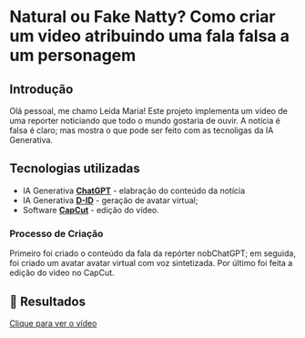 # Natural ou Fake Natty? Como criar um video atribuindo uma fala falsa a um personagem

##  Introdução

Olá pessoal, me chamo Leida Maria!
Este projeto implementa um video de uma reporter noticiando que todo o mundo gostaria de ouvir. A notícia é falsa é claro; mas mostra o que pode ser feito com as tecnoligas da IA Generativa.

## Tecnologias utilizadas 

- IA Generativa **[ChatGPT](https://chat.openai.com)** - elabração do conteúdo da notícia
- IA Generativa **[D-ID](https://www.d-id.com)** - geração de avatar virtual;
- Software **[CapCut](https://www.capcut.com/my-edit?from_page=landing_page&enter_from=login&start_tab=video)** - edição do vídeo.

### Processo de Criação
Primeiro foi criado o conteúdo da fala da repórter nobChatGPT; em seguida, foi criado um avatar avatar virtual com voz sintetizada. Por último foi feita a edição do video no CapCut.


## 🚀 Resultados

<a href="https://github.com/leidamaria/natty-or-not/blob/main/Video_noticia.mp4"> Clique para ver o vídeo </a>

